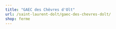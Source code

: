 ```yaml
---
title: "GAEC des Chêvres d'Olt"
url: /saint-laurent-dolt/gaec-des-chevres-dolt/
shop: ferme
---
```

